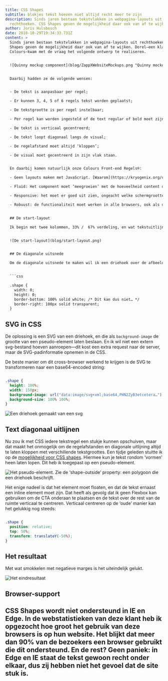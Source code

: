 ```yaml
---
title: CSS Shapes
subtitle: blokjes tekst hoeven niet altijd recht meer te zijn
description: Sinds jaren bestaan tekstvlakken in webpagina-layouts uit
  rechthoeken. CSS Shapes geven de mogelijkheid daar ook van af te wijken.
author: Joris Hulsbosch
date: 2018-10-29T19:34:33.731Z
content: >
  Sinds jaren bestaan tekstvlakken in webpagina-layouts uit rechthoeken. CSS
  Shapes geven de mogelijkheid daar ook van af te wijken. Dorel—een klant van
  Colours—kwam met de vraag het volgende ontwerp te realiseren.


  ![Quinny mockup component](blog/ZappXWebsiteMockups.png "Quinny mockup component")


  Daarbij hadden ze de volgende wensen:


  - De tekst is aanpasbaar per regel;

  - Er kunnen 3, 4, 5 of 6 regels tekst worden geplaatst;

  - De tekstgrootte is per regel instelbaar;

  - Per regel kan worden ingesteld of de text regular of bold moet zijn;

  - De tekst is verticaal gecentreerd;

  - De tekst loopt diagonaal langs de visual;

  - De regelafstand moet altijd ‘kloppen’;

  - De visual moet gecentreerd in zijn vlak staan.


  En daarbij komen natuurlijk onze Colours Front-end Regels®:

  - Geen layouts maken met JavaScript. [Waarom](https://kryogenix.org/code/browser/everyonehasjs.html)?

  - Fluid: Het component moet ‘meegroeien’ met de hoeveelheid content die er in geplaatst wordt;

  - Responsive: het moet er goed uit zien, ongeacht welke schermgrootte;

  - Robuust: de functionaliteit moet werken in alle browsers, ook als deze bepaalde techniek (nog) niet ondersteunt of wanneer er erg veel content geplaatst wordt. Denk bijvoorbeeld aan erg lange woorden in het Frans of Duits.


  ## De start-layout

  Ik begin met twee kolommen, 33% /  67% verdeling, en wat tekstuitlijning. Om te testen plaats ik er expres erg verschillende font-groottes in, om te checken of de regelafstand zo blijft kloppen.


  ![De start-layout](blog/start-layout.png)


  ## De diagonale uitsnede

  Om de diagonale uitsnede te maken wil ik een driehoek over de afbeelding plaatsen. Ik dacht dit met een [CSS triangle](https://css-tricks.com/examples/ShapesOfCSS/) te kunnen maken, maar de driehoek moet 100% hoogte van de container innemen, en de containerhoogte is variabel. En je kunt geen percentage op een border-width zetten. Een no-go dus.


  ```css

  .shape {
    width: 0;
    height: 0;
    border-bottom: 100% solid white; /* Dit kan dus niet… */
    border-right: 100px solid transparent;
  }

  ```


  ## SVG in CSS

  De oplossing is een SVG van een driehoek, en die als `background-image` de grootte van een pseudo-element laten beslaan. En ik wil niet een extern svg-bestand hoeven aanroepen—dit kost een extra request naar de server, maar de SVG-padinformatie opnemen in de CSS.


  De beste manier om dit cross-browser werkend te krijgen is de SVG te transformeren naar een base64-encoded string:


  ```css

  .shape {
    height: 100%;
    width: 150px;
    background-image: url("data:image/svg+xml;base64,PHN2ZyB3etcetera…");
    background-size: 100% 100%;
  }

  ```


  ![Een driehoek gemaakt van een svg](blog/pasted-image-15.png "Een driehoek gemaakt van een svg")


  ## Text diagonaal uitlijnen

  Nu zou ik met CSS iedere tekstregel een stukje kunnen opschuiven, maar dat maakt het onmogelijk om de regelafstanden en diagonale uitlijning altijd te laten kloppen met verschillende tekstgroottes. Een tijdje geleden stuitte ik op de [mogelijkheid voor CSS shapes](https://alistapart.com/article/css-shapes-101). Hiermee kun je tekst rondom ‘vormen’ heen laten lopen. Dit heb ik toegepast op een pseudo-element.


  ![Het pseudo-element. Zie de ‘shape-outside’ property: een polygoon die een driehoek beschrijft.](blog/pasted-image-17.png "Het pseudo-element. Zie de ‘shape-outside’ property: een polygoon die een driehoek beschrijft.")


  Het enige nadeel is dat het element moet floaten, en dat de tekst ernaast een inline element moet zijn. Dat heeft als gevolg dat ik geen Flexbox kan gebruiken om de CTA onderaan te plaatsen en de tekst over de rest van de ruimte verticaal te centreren. Verticaal centreren op de ‘oude’ manier kan het gelukkig nog steeds:


  ```css

  .shape {
    position: relative;
    top: 50%;
    transform: translateY(-50%);
  }

  ```


  ## Het resultaat

  Met wat smokkelen met negatieve marges is het uiteindelijk gelukt.


  ![Het eindresultaat](blog/pasted-image-19.png "Het eindresultaat")


  ## Browser-support

  CSS Shapes wordt niet ondersteund in IE en Edge. In de webstatistieken van deze klant heb ik opgezocht hoe groot het gebruik van deze browsers is op hun website. Het blijkt dat meer dan 90% van de bezoekers een browser gebruikt die dit ondersteund. En de rest? Geen paniek: in Edge en IE staat de tekst gewoon recht onder elkaar, dus zij hebben niet het gevoel dat de site stuk is.
---
```

